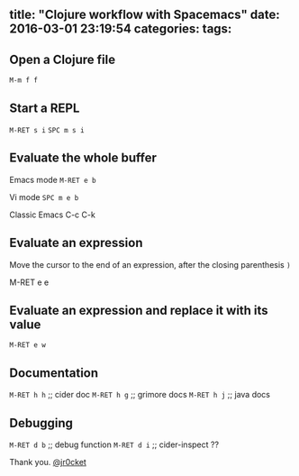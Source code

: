 title: "Clojure workflow with Spacemacs"
date: 2016-03-01 23:19:54
categories: 
tags: 
---


## Open a Clojure file

`M-m f f`


## Start a REPL

`M-RET s i`
`SPC m s i`

## Evaluate the whole buffer

Emacs mode
`M-RET e b`

Vi mode
`SPC m e b`

Classic Emacs
C-c C-k


## Evaluate an expression

Move the cursor to the end of an expression, after the closing parenthesis `)`

M-RET e e

## Evaluate an expression and replace it with its value

`M-RET e w`


## Documentation

`M-RET h h`  ;; cider doc
`M-RET h g`  ;; grimore docs
`M-RET h j`  ;; java docs


## Debugging

`M-RET d b`  ;; debug function
`M-RET d i`  ;; cider-inspect ??

Thank you.
[@jr0cket](https://twitter.com/jr0cket)
